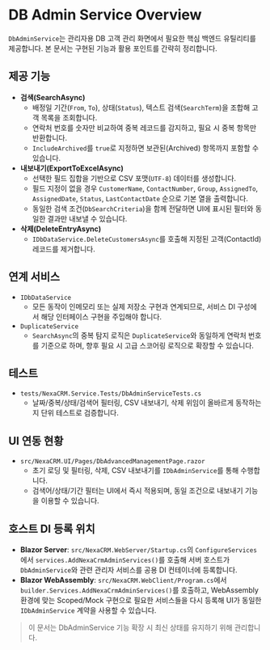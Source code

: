 # DB Admin Service Overview

`DbAdminService`는 관리자용 DB 고객 관리 화면에서 필요한 핵심 백엔드 유틸리티를 제공합니다. 본 문서는 구현된 기능과 활용 포인트를 간략히 정리합니다.

## 제공 기능
- **검색(SearchAsync)**
  - 배정일 기간(`From`, `To`), 상태(`Status`), 텍스트 검색(`SearchTerm`)을 조합해 고객 목록을 조회합니다.
  - 연락처 번호를 숫자만 비교하여 중복 레코드를 감지하고, 필요 시 중복 항목만 반환합니다.
  - `IncludeArchived`를 `true`로 지정하면 보관된(Archived) 항목까지 포함할 수 있습니다.
- **내보내기(ExportToExcelAsync)**
  - 선택한 필드 집합을 기반으로 CSV 포맷(`UTF-8`) 데이터를 생성합니다.
  - 필드 지정이 없을 경우 `CustomerName`, `ContactNumber`, `Group`, `AssignedTo`, `AssignedDate`, `Status`, `LastContactDate` 순으로 기본 열을 출력합니다.
  - 동일한 검색 조건(`DbSearchCriteria`)을 함께 전달하면 UI에 표시된 필터와 동일한 결과만 내보낼 수 있습니다.
- **삭제(DeleteEntryAsync)**
  - `IDbDataService.DeleteCustomersAsync`를 호출해 지정된 고객(ContactId) 레코드를 제거합니다.

## 연계 서비스
- `IDbDataService`
  - 모든 동작이 인메모리 또는 실제 저장소 구현과 연계되므로, 서비스 DI 구성에서 해당 인터페이스 구현을 주입해야 합니다.
- `DuplicateService`
  - `SearchAsync`의 중복 탐지 로직은 `DuplicateService`와 동일하게 연락처 번호를 기준으로 하며, 향후 필요 시 고급 스코어링 로직으로 확장할 수 있습니다.

## 테스트
- `tests/NexaCRM.Service.Tests/DbAdminServiceTests.cs`
  - 날짜/중복/상태/검색어 필터링, CSV 내보내기, 삭제 위임이 올바르게 동작하는지 단위 테스트로 검증합니다.

## UI 연동 현황
- `src/NexaCRM.UI/Pages/DbAdvancedManagementPage.razor`
  - 초기 로딩 및 필터링, 삭제, CSV 내보내기를 `IDbAdminService`를 통해 수행합니다.
  - 검색어/상태/기간 필터는 UI에서 즉시 적용되며, 동일 조건으로 내보내기 기능을 이용할 수 있습니다.

## 호스트 DI 등록 위치
- **Blazor Server**: `src/NexaCRM.WebServer/Startup.cs`의 `ConfigureServices`에서 `services.AddNexaCrmAdminServices()`를 호출해 서버 호스트가 `DbAdminService`와 관련 관리자 서비스를 공용 DI 컨테이너에 등록합니다.
- **Blazor WebAssembly**: `src/NexaCRM.WebClient/Program.cs`에서 `builder.Services.AddNexaCrmAdminServices()`를 호출하고, WebAssembly 환경에 맞는 Scoped/Mock 구현으로 필요한 서비스들을 다시 등록해 UI가 동일한 `IDbAdminService` 계약을 사용할 수 있습니다.

> 이 문서는 DbAdminService 기능 확장 시 최신 상태를 유지하기 위해 관리합니다.
